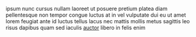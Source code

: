 ipsum nunc cursus nullam laoreet ut posuere pretium platea diam pellentesque non
tempor congue luctus at in vel vulputate dui eu ut amet lorem feugiat ante id
luctus tellus lacus nec mattis mollis metus sagittis leo risus dapibus quam sed
iaculis [auctor](generated_webpages/et8.md) libero in felis enim